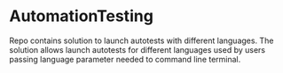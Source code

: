 # AutomationTesting
Repo contains solution to launch autotests with different languages.
The solution allows launch autotests for different languages used by users 
passing language parameter needed to command line terminal.